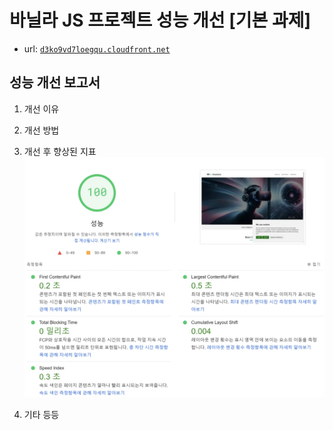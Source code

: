 # 바닐라 JS 프로젝트 성능 개선 [기본 과제]
- url: [`d3ko9vd7loegqu.cloudfront.net`](http://d3ko9vd7loegqu.cloudfront.net)

## 성능 개선 보고서
1. 개선 이유

2. 개선 방법

3. 개선 후 향상된 지표
![개선 후 향상된 지표](./images/report/after.webp)

4. 기타 등등